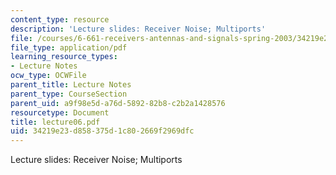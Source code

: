 ```yaml
---
content_type: resource
description: 'Lecture slides: Receiver Noise; Multiports'
file: /courses/6-661-receivers-antennas-and-signals-spring-2003/34219e23d858375d1c802669f2969dfc_lecture06.pdf
file_type: application/pdf
learning_resource_types:
- Lecture Notes
ocw_type: OCWFile
parent_title: Lecture Notes
parent_type: CourseSection
parent_uid: a9f98e5d-a76d-5892-82b8-c2b2a1428576
resourcetype: Document
title: lecture06.pdf
uid: 34219e23-d858-375d-1c80-2669f2969dfc
---
```

Lecture slides: Receiver Noise; Multiports

